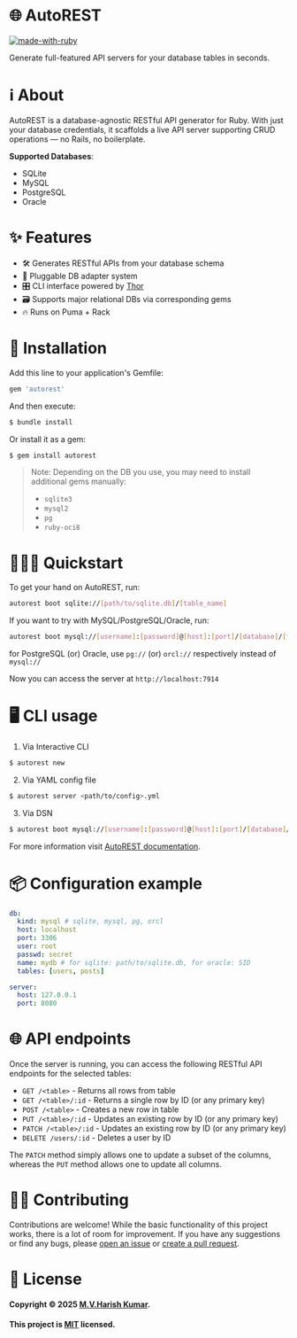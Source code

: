 # 🌐 AutoREST
[![made-with-ruby](https://img.shields.io/badge/Made%20with-Ruby-red)](https://www.ruby-lang.org)

Generate full-featured API servers for your database tables in seconds.

# ℹ About
AutoREST is a database-agnostic RESTful API generator for Ruby. With just your database credentials, it scaffolds a live API server supporting CRUD operations — no Rails, no boilerplate.

**Supported Databases**:

* SQLite
* MySQL
* PostgreSQL
* Oracle

# ✨ Features

* 🛠 Generates RESTful APIs from your database schema
* 🔌 Pluggable DB adapter system
* 🎛 CLI interface powered by [Thor](https://github.com/rails/thor)
* 🗃 Supports major relational DBs via corresponding gems
* 🔥 Runs on Puma + Rack

# 🚀 Installation
Add this line to your application's Gemfile:

```ruby
gem 'autorest'
```

And then execute:

```bash
$ bundle install
```

Or install it as a gem:

```bash
$ gem install autorest
```
> Note: Depending on the DB you use, you may need to install additional gems manually:
>  * `sqlite3`
>  * `mysql2`
>  * `pg`
>  * `ruby-oci8`

# 🏃🏻‍♀️ Quickstart
To get your hand on AutoREST, run:

```bash
autorest boot sqlite://[path/to/sqlite.db]/[table_name]
```

If you want to try with MySQL/PostgreSQL/Oracle, run:

```bash
autorest boot mysql://[username]:[password]@[host]:[port]/[database]/[table_name]
```

for PostgreSQL (or) Oracle, use `pg://` (or) `orcl://` respectively instead of `mysql://`

Now you can access the server at `http://localhost:7914`

# 🖥 CLI usage
1. Via Interactive CLI

```bash
$ autorest new
```

2. Via YAML config file

```bash
$ autorest server <path/to/config>.yml
```

3. Via DSN

```bash
$ autorest boot mysql://[username]:[password]@[host]:[port]/[database]/[table_name]
```

For more information visit [AutoREST documentation](https://www.rubydoc.info/gems/autorest).

# 📦 Configuration example
```yaml
db:
  kind: mysql # sqlite, mysql, pg, orcl
  host: localhost
  port: 3306
  user: root
  passwd: secret
  name: mydb # for sqlite: path/to/sqlite.db, for oracle: SID
  tables: [users, posts]

server:
  host: 127.0.0.1
  port: 8080
```

# 🌐 API endpoints
Once the server is running, you can access the following RESTful API endpoints for the selected tables:

* `GET /<table>` - Returns all rows from table
* `GET /<table>/:id` - Returns a single row by ID (or any primary key)
* `POST /<table>` - Creates a new row in table
* `PUT /<table>/:id` - Updates an existing row by ID (or any primary key)
* `PATCH /<table>/:id` - Updates an existing row by ID (or any primary key)
* `DELETE /users/:id` - Deletes a user by ID

The `PATCH` method simply allows one to update a subset of the columns, whereas the `PUT` method allows one to update all columns.

# ✍🏻 Contributing
Contributions are welcome! While the basic functionality of this project works, there is a lot of room for improvement.  If you have any suggestions or find any bugs, please [open an issue](https://github.com/harishtpj/AutoREST/issues/new/choose) or [create a pull request](https://github.com/harishtpj/AutoREST/pulls).

# 📝 License

#### Copyright © 2025 [M.V.Harish Kumar](https://github.com/harishtpj). <br>

#### This project is [MIT](https://github.com/harishtpj/AutoREST/blob/0341e153b1a8a1df139ff7225cb5f997818db89b/LICENSE) licensed.
